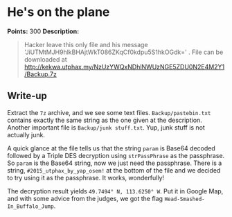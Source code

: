 # He's on the plane

**Points:** 300
**Description:** 

> Hacker leave this only file and his message 'JiUTMtMJH9hlkBHAjtWkT086ZKqCf0kdpu5S1hkOGdk=' . File can be downloaded at http://kekwa.utphax.my/NzUzYWQxNDhlNWUzNGE5ZDU0N2E4M2Y1/Backup.7z

## Write-up

Extract the `7z` archive, and we see some text files. `Backup/pastebin.txt` contains exactly the same string as the one given at the description. Another important file is `Backup/junk stuff.txt`. Yup, junk stuff is not actually junk.

A quick glance at the file tells us that the string `param` is Base64 decoded followed by a Triple DES decryption using `strPassPhrase` as the passphrase. So `param` is the Base64 string, now we just need the passphrase. There is a string, `#2015_utphax_by_yap_osem!` at the bottom of the file and we decided to try using it as the passphrase. It works, wonderfully!

The decryption result yields `49.7494° N, 113.6250° W`. Put it in Google Map, and with some advice from the judges, we got the flag `Head-Smashed-In_Buffalo_Jump`.
